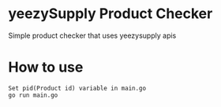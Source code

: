 # yeezySupply Product Checker
Simple product checker that uses yeezysupply apis
# How to use
```
Set pid(Product id) variable in main.go
go run main.go
```
